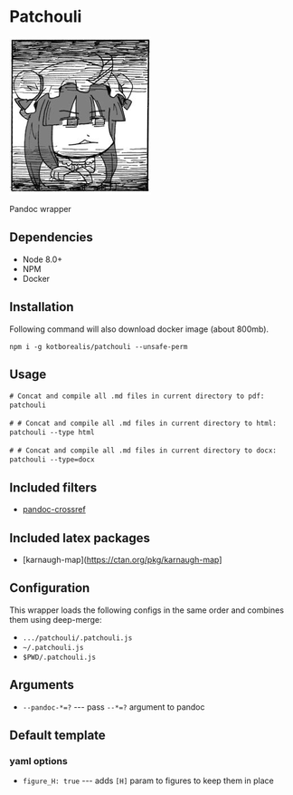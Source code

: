 # Patchouli

![](./patche.png)

Pandoc wrapper

## Dependencies

* Node 8.0+
* NPM
* Docker

## Installation

Following command will also download docker image (about 800mb).

```
npm i -g kotborealis/patchouli --unsafe-perm
```

## Usage

```
# Concat and compile all .md files in current directory to pdf:
patchouli

# # Concat and compile all .md files in current directory to html:
patchouli --type html

# # Concat and compile all .md files in current directory to docx:
patchouli --type=docx
```

## Included filters

* [pandoc-crossref](https://lierdakil.github.io/pandoc-crossref/)

## Included latex packages

* [karnaugh-map](https://ctan.org/pkg/karnaugh-map]

## Configuration

This wrapper loads the following configs in the same order and combines them using deep-merge:

* `.../patchouli/.patchouli.js`
* `~/.patchouli.js`
* `$PWD/.patchouli.js`

## Arguments

* `--pandoc-*=?` --- pass `--*=?` argument to pandoc

## Default template

### yaml options

* `figure_H: true` --- adds `[H]` param to figures to keep them in place
